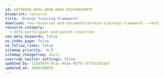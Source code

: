 ```yaml
---
id: e8758b56-0d3e-48d6-836e-652244be68f5
blueprint: resource
title: 'Bronze Training Framework'
download: voe-resources-and-documents/bronze-training-framework---venture-out.pdf
resource_category:
  - dofe-participant-and-parent-resources
use_meta_keywords: false
no_index_page: false
no_follow_links: false
sitemap_priority: '0.5'
sitemap_changefreq: daily
override_twitter_settings: false
updated_by: 115d3974-8cac-461e-9579-c5775a2031e7
updated_at: 1666198656
---
```

